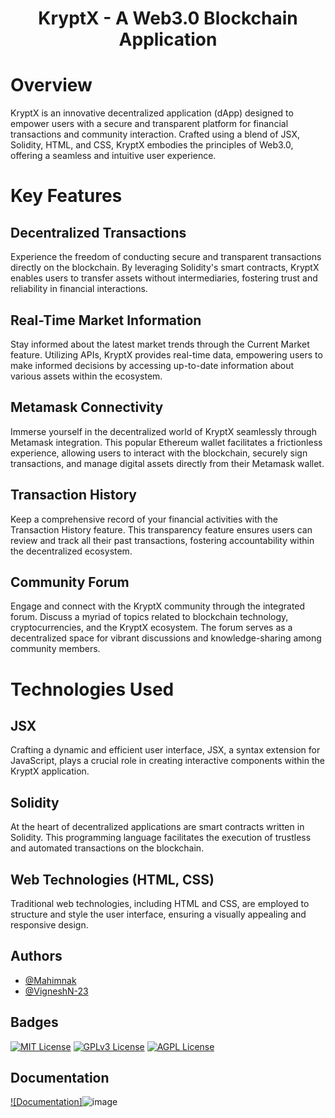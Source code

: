 
<h1 align="center">KryptX - A Web3.0 Blockchain Application</h1>
<h1>Overview</h1>
KryptX is an innovative decentralized application (dApp) designed to empower users with a secure and transparent platform for financial transactions and community interaction. Crafted using a blend of JSX, Solidity, HTML, and CSS, KryptX embodies the principles of Web3.0, offering a seamless and intuitive user experience.

<h1>Key Features</h1>
<h2>Decentralized Transactions</h2>
Experience the freedom of conducting secure and transparent transactions directly on the blockchain. By leveraging Solidity's smart contracts, KryptX enables users to transfer assets without intermediaries, fostering trust and reliability in financial interactions.

<h2>Real-Time Market Information</h2>
Stay informed about the latest market trends through the Current Market feature. Utilizing APIs, KryptX provides real-time data, empowering users to make informed decisions by accessing up-to-date information about various assets within the ecosystem.

<h2>Metamask Connectivity</h2>
Immerse yourself in the decentralized world of KryptX seamlessly through Metamask integration. This popular Ethereum wallet facilitates a frictionless experience, allowing users to interact with the blockchain, securely sign transactions, and manage digital assets directly from their Metamask wallet.

<h2>Transaction History</h2>
Keep a comprehensive record of your financial activities with the Transaction History feature. This transparency feature ensures users can review and track all their past transactions, fostering accountability within the decentralized ecosystem.

<h2>Community Forum</h2>
Engage and connect with the KryptX community through the integrated forum. Discuss a myriad of topics related to blockchain technology, cryptocurrencies, and the KryptX ecosystem. The forum serves as a decentralized space for vibrant discussions and knowledge-sharing among community members.

<h1>Technologies Used</h1>
<h2>JSX</h2>
Crafting a dynamic and efficient user interface, JSX, a syntax extension for JavaScript, plays a crucial role in creating interactive components within the KryptX application.

<h2>Solidity</h2>
At the heart of decentralized applications are smart contracts written in Solidity. This programming language facilitates the execution of trustless and automated transactions on the blockchain.

<h2>Web Technologies (HTML, CSS)</h2>
Traditional web technologies, including HTML and CSS, are employed to structure and style the user interface, ensuring a visually appealing and responsive design.


## Authors

- [@Mahimnak](https://www.github.com/Mahimnak)
- [@VigneshN-23](https://www.github.com/VigneshN-23)

## Badges


[![MIT License](https://img.shields.io/badge/License-MIT-green.svg)](https://choosealicense.com/licenses/mit/)
[![GPLv3 License](https://img.shields.io/badge/License-GPL%20v3-yellow.svg)](https://opensource.org/licenses/)
[![AGPL License](https://img.shields.io/badge/license-AGPL-blue.svg)](http://www.gnu.org/licenses/agpl-3.0)

## Documentation

[![Documentation]](https://rb.gy/ncz7ym)![image](https://github.com/Mahimnak/KryptX/assets/152704567/78473d63-63ff-4b48-959a-6c4c77a93d79)

